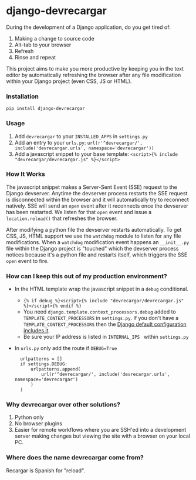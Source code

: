# django-devrecargar #
During the development of a Django application, do you get tired of:

1. Making a change to source code
1. Alt-tab to your browser
1. Refresh
1. Rinse and repeat

This project aims to make you more productive by keeping you in the text editor by automatically refreshing the browser after any file modification within your Django project (even CSS, JS or HTML).

### Installation ###
`pip install django-devrecargar`

### Usage ###

1. Add `devrecargar` to your `INSTALLED_APPS` in `settings.py`
1. Add an entry to your `urls.py`:
    ```url(r'^devrecargar/', include('devrecargar.urls', namespace='devrecargar'))```
1. Add a javascript snippet to your base template:
    ```<script>{% include "devrecargar/devrecargar.js" %}</script>```
    
### How It Works ###
The javascript snippet makes a Server-Sent Event (SSE) request to the Django devserver. Anytime the devserver process restarts the SSE request is disconnected within the browser and it will automatically try to reconnect natively. SSE will send an `open` event after it reconnects once the devserver has been restarted.  We listen for that `open` event and issue a `location.reload()` that refreshes the browser.

After modifying a python file the devserver restarts automatically.  To get CSS, JS, HTML support we use the `watchdog` module to listen for any file modifications. When a `watchdog` modification event happens an `__init__.py` file within the Django project is "touched" which the devserver process notices because it's a python file and restarts itself, which triggers the SSE `open` event to fire.

### How can I keep this out of my production environment?
* In the HTML template wrap the javascript snippet in a `debug` conditional. 
	* ```{% if debug %}<script>{% include "devrecargar/devrecargar.js" %}</script>{% endif %}```
	* You need `django.template.context_processors.debug` added to `TEMPLATE_CONTEXT_PROCESSORS` in `settings.py`. If you don't have a `TEMPLATE_CONTEXT_PROCESSORS` then the [Django default configuration includes it](https://docs.djangoproject.com/en/1.9/ref/settings/#template-context-processors).
	* Be sure your IP address is listed in `INTERNAL_IPS ` within `settings.py`
* In `urls.py` only add the route if `DEBUG=True`

        urlpatterns = []
        if settings.DEBUG:
            urlpatterns.append(
                url(r'^devrecargar/', include('devrecargar.urls', namespace='devrecargar')
            )
        )
    
### Why devrecargar over other solutions?
1. Python only
1. No browser plugins
1. Easier for remote workflows where you are SSH'ed into a development server making changes but viewing the site with a browser on your local PC.

### Where does the name devrecargar come from?
Recargar is Spanish for "reload".
